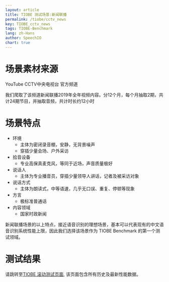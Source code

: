 ```yaml
---
layout: article
title: TIOBE 测试场景:新闻联播
permalink: /tiobe/cctv_news
key: TIOBE_cctv_news
tags: TIOBE-Benchmark
lang: zh-Hans
author: SpeechIO
chart: true
---
```


# 场景素材来源
YouTube CCTV中央电视台 官方频道

我们爬取了该频道新闻联播2019年全年视频内容。分12个月，每个月抽取2期，共计24期节目，并抽取音频，共计时长约12小时

# 场景特点
* 环境
  * 主体为密闭录音棚，安静，无背景噪声
  * 穿插少量会场、户外采访
* 拾音设备
  * 专业高保真麦克风，等同于近场，声音质量极好
* 说话人
  * 主体为专业播音员，穿插少量领导人讲话，记者及被采访对象
* 说话方式
  * 主体为朗读式，中等语速，几乎无口误、重复、停顿等现象
* 方言
  * 极标准普通话
* 内容领域
  * 国家时政新闻

新闻联播场景的以上特点，接近语音识别的理想场景，基本可以代表现有的中文语音识别系统性能上限，因此我们选择该场景作为 TIOBE Benchmark 的第一个测试领域。

# 测试结果
请跳转至[TIOBE 滚动测试页面](/tiobe/timeline#场景新闻联播), 该页面包含所有历史及最新性能数据。
